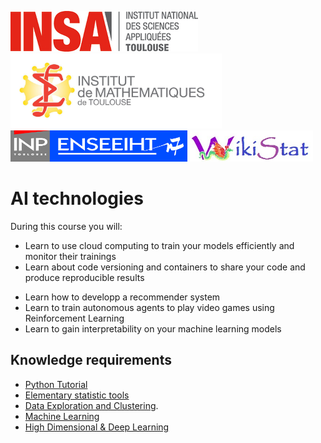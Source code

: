 [![INSA](img/index/logo-insa.jpg)](https://www.insa-toulouse.fr/fr/index.html)
[<img src="img/index/IMT.jpg" alt="drawing" height="120"/>](https://www.math.univ-toulouse.fr/)
[<img src="img/index/n7.jpg" alt="drawing" height="50"/>](https://www.enseeiht.fr/)
[<img src="img/index/wikistat.jpg" alt="drawing" height="50"/>](https://github.com/wikistat)

# AI technologies

During this course you will:  

- Learn to use cloud computing to train your models efficiently and monitor their trainings
- Learn about code versioning and containers to share your code and produce reproducible results
<!-- -   Learn to process text data for natural language processing tasks -->
-   Learn how to developp a recommender system
-   Learn to train autonomous agents to play video games using Reinforcement Learning
-   Learn to gain interpretability on your machine learning models


## Knowledge requirements

<!-- - [R Tutorial](https://github.com/wikistat/Intro-R) -->
- [Python Tutorial](https://github.com/wikistat/Intro-Python)
- [Elementary statistic tools](https://github.com/wikistat/StatElem)
- [Data Exploration and Clustering](https://github.com/wikistat/Exploration). 
- [Machine Learning](https://github.com/wikistat/Apprentissage)
- [High Dimensional & Deep Learning](https://github.com/wikistat/High-Dimensional-Deep-Learning)


